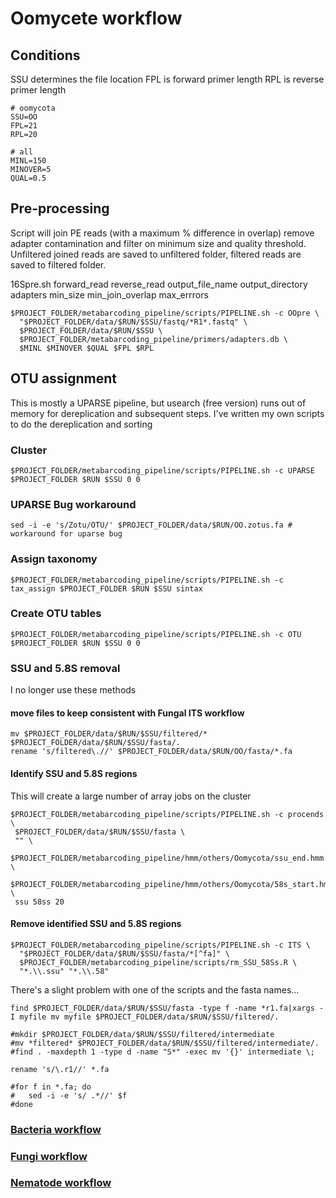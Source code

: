 # Oomycete workflow

## Conditions
SSU determines the file location
FPL is forward primer length
RPL is reverse primer length

```shell
# oomycota
SSU=OO 
FPL=21
RPL=20

# all
MINL=150
MINOVER=5
QUAL=0.5
```

## Pre-processing
Script will join PE reads (with a maximum % difference in overlap) remove adapter contamination and filter on minimum size and quality threshold.
Unfiltered joined reads are saved to unfiltered folder, filtered reads are saved to filtered folder.

16Spre.sh forward_read reverse_read output_file_name output_directory adapters min_size min_join_overlap max_errrors 

```shell
$PROJECT_FOLDER/metabarcoding_pipeline/scripts/PIPELINE.sh -c OOpre \
  "$PROJECT_FOLDER/data/$RUN/$SSU/fastq/*R1*.fastq" \
  $PROJECT_FOLDER/data/$RUN/$SSU \
  $PROJECT_FOLDER/metabarcoding_pipeline/primers/adapters.db \
  $MINL $MINOVER $QUAL $FPL $RPL
```

## OTU assignment 
This is mostly a UPARSE pipeline, but usearch (free version) runs out of memory for dereplication and subsequent steps. I've written my own scripts to do the dereplication and sorting 

### Cluster 
```shell
$PROJECT_FOLDER/metabarcoding_pipeline/scripts/PIPELINE.sh -c UPARSE $PROJECT_FOLDER $RUN $SSU 0 0
```
### UPARSE Bug workaround
```shell
sed -i -e 's/Zotu/OTU/' $PROJECT_FOLDER/data/$RUN/OO.zotus.fa # workaround for uparse bug
```

### Assign taxonomy
```shell
$PROJECT_FOLDER/metabarcoding_pipeline/scripts/PIPELINE.sh -c tax_assign $PROJECT_FOLDER $RUN $SSU sintax
```

### Create OTU tables
```shell
$PROJECT_FOLDER/metabarcoding_pipeline/scripts/PIPELINE.sh -c OTU $PROJECT_FOLDER $RUN $SSU 0 0
```

###  SSU and 5.8S removal 
I no longer use these methods

#### move files to keep consistent with Fungal ITS workflow
```shell
mv $PROJECT_FOLDER/data/$RUN/$SSU/filtered/* $PROJECT_FOLDER/data/$RUN/$SSU/fasta/.
rename 's/filtered\.//' $PROJECT_FOLDER/data/$RUN/OO/fasta/*.fa
```

#### Identify SSU and 5.8S regions

This will create a large number of array jobs on the cluster

```shell
$PROJECT_FOLDER/metabarcoding_pipeline/scripts/PIPELINE.sh -c procends \
 $PROJECT_FOLDER/data/$RUN/$SSU/fasta \
 "" \
 $PROJECT_FOLDER/metabarcoding_pipeline/hmm/others/Oomycota/ssu_end.hmm \
 $PROJECT_FOLDER/metabarcoding_pipeline/hmm/others/Oomycota/58s_start.hmm \
 ssu 58ss 20
```

#### Remove identified SSU and 5.8S regions
```shell
$PROJECT_FOLDER/metabarcoding_pipeline/scripts/PIPELINE.sh -c ITS \
  "$PROJECT_FOLDER/data/$RUN/$SSU/fasta/*[^fa]" \
  $PROJECT_FOLDER/metabarcoding_pipeline/scripts/rm_SSU_58Ss.R \
  "*.\\.ssu" "*.\\.58"
```

There's a slight problem with one of the scripts and the fasta names...
```shell
find $PROJECT_FOLDER/data/$RUN/$SSU/fasta -type f -name *r1.fa|xargs -I myfile mv myfile $PROJECT_FOLDER/data/$RUN/$SSU/filtered/.

#mkdir $PROJECT_FOLDER/data/$RUN/$SSU/filtered/intermediate
#mv *filtered* $PROJECT_FOLDER/data/$RUN/$SSU/filtered/intermediate/.
#find . -maxdepth 1 -type d -name "S*" -exec mv '{}' intermediate \;

rename 's/\.r1//' *.fa

#for f in *.fa; do
#	sed -i -e 's/ .*//' $f
#done
```

### [Bacteria workflow](../master/BAC%20%20workflow.md)  
### [Fungi workflow](../master//FUN%20workflow.md)  
### [Nematode workflow](../master/Nematoda%20workflow.md)
